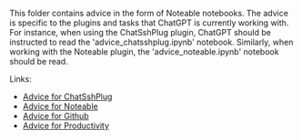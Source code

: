
This folder contains advice in the form of Noteable notebooks. The advice is specific to the plugins and tasks that ChatGPT is currently working with. For instance, when using the ChatSshPlug plugin, ChatGPT should be instructed to read the 'advice_chatsshplug.ipynb' notebook. Similarly, when working with the Noteable plugin, the 'advice_noteable.ipynb' notebook should be read.

Links:
- [Advice for ChatSshPlug](https://github.com/matthewhand/noteable-helper-scripts/blob/main/notebooks/advice_chatsshplug.ipynb)
- [Advice for Noteable](https://github.com/matthewhand/noteable-helper-scripts/blob/main/notebooks/advice_noteable.ipynb)
- [Advice for Github](https://github.com/matthewhand/noteable-helper-scripts/blob/main/notebooks/advice_github.ipynb)
- [Advice for Productivity](https://github.com/matthewhand/noteable-helper-scripts/blob/main/notebooks/advice_productivity.ipynb)
